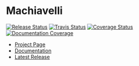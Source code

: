 Machiavelli
=========

[![Release Status](http://img.shields.io/github/release/anchor/machiavelli.svg?style=flat)](http://github.com/anchor/machiavelli/releases/latest)
[![Travis Status](http://img.shields.io/travis/anchor/machiavelli.svg?style=flat)](https://travis-ci.org/anchor/machiavelli)
[![Coverage Status](http://img.shields.io/coveralls/anchor/machiavelli.svg?style=flat)](https://coveralls.io/r/anchor/machiavelli)
[![Documentation Coverage](http://inch-ci.org/github/anchor/machiavelli.svg)](http://inch-ci.org/github/anchor/machiavelli)


 * [Project Page](http://anchor.github.io/machiavelli/)
 * [Documentation](http://github.com/anchor/machiavelli/wiki)
 * [Latest Release](http://github.com/anchor/machiavelli/releases/latest)
